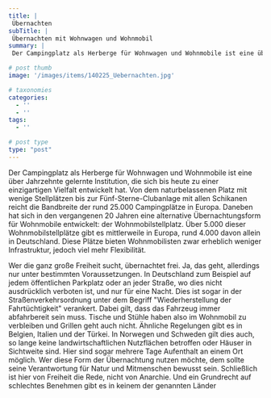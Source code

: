 ```yaml
---
title: |
 Übernachten
subTitle: |
 Übernachten mit Wohnwagen und Wohnmobil
summary: |
 Der Campingplatz als Herberge für Wohnwagen und Wohnmobile ist eine über Jahrzehnte gelernte Institution, die sich bis heute zu einer einzigartigen Vielfalt entwickelt hat. Von dem naturbelassenen Platz mit wenige Stellplätzen bis zur Fünf-Sterne-Clubanlage mit allen Schikanen reicht die Bandbreite

# post thumb
image: '/images/items/140225_Uebernachten.jpg'

# taxonomies
categories: 
  - ''
  - ''
tags:
  - ''

# post type
type: "post"
---
```


Der Campingplatz als Herberge für Wohnwagen und Wohnmobile ist eine über Jahrzehnte gelernte Institution, die sich bis heute zu einer einzigartigen Vielfalt entwickelt hat. Von dem naturbelassenen Platz mit wenige Stellplätzen bis zur Fünf-Sterne-Clubanlage mit allen Schikanen reicht die Bandbreite der rund 25.000 Campingplätze in Europa. Daneben hat sich in den vergangenen 20 Jahren eine alternative Übernachtungsform für Wohnmobile entwickelt: der Wohnmobilstellplatz. Über 5.000 dieser Wohnmobilstellplätze gibt es mittlerweile in Europa, rund 4.000 davon allein in Deutschland. Diese Plätze bieten Wohnmobilisten zwar erheblich weniger Infrastruktur, jedoch viel mehr Flexibilität.  

Wer die ganz große Freiheit sucht, übernachtet frei. Ja, das geht, allerdings nur unter bestimmten Voraussetzungen. In Deutschland zum Beispiel auf jedem öffentlichen Parkplatz oder an jeder Straße, wo dies nicht ausdrücklich verboten ist, und nur für eine Nacht. Dies ist sogar in der Straßenverkehrsordnung unter dem Begriff "Wiederherstellung der Fahrtüchtigkeit" verankert. Dabei gilt, dass das Fahrzeug immer abfahrbereit sein muss. Tische und Stühle haben also im Wohnmobil zu verbleiben und Grillen geht auch nicht. Ähnliche Regelungen gibt es in Belgien, Italien und der Türkei. In Norwegen und Schweden gilt dies auch, so lange keine landwirtschaftlichen Nutzflächen betroffen oder Häuser in Sichtweite sind. Hier sind sogar mehrere Tage Aufenthalt an einem Ort möglich. Wer diese Form der Übernachtung nutzen möchte, dem sollte seine Verantwortung für Natur und Mitmenschen bewusst sein. Schließlich ist hier von Freiheit die Rede, nicht von Anarchie. Und ein Grundrecht auf schlechtes Benehmen gibt es in keinem der genannten Länder